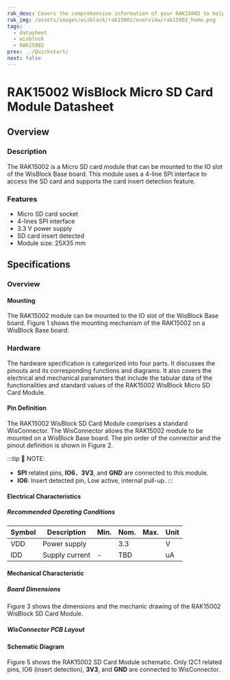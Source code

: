 ```yaml
---
rak_desc: Covers the comprehensive information of your RAK15002 to help you in using it. This information includes technical specifications, characteristics, and requirements, and it also discusses the device components.
rak_img: /assets/images/wisblock/rak15002/overview/rak15002_home.png
tags:
  - datasheet
  - wisblock
  - RAK15002
prev: ../Quickstart/
next: false
---
```


# RAK15002 WisBlock Micro SD Card Module Datasheet

## Overview

### Description

The RAK15002 is a Micro SD card module that can be mounted to the IO slot of the WisBlock Base board. This module uses a 4-line SPI interface to access the SD card and supports the card insert detection feature.

### Features

- Micro SD card socket
- 4-lines SPI interface
- 3.3&nbsp;V power supply
- SD card insert detected
- Module size: 25X35&nbsp;mm

## Specifications

### Overview 

#### Mounting 

The RAK15002 module can be mounted to the IO slot of the WisBlock Base board. Figure 1 shows the mounting mechanism of the RAK15002 on a WisBlock Base board. 

<rk-img
  src="/assets/images/wisblock/rak15002/datasheet/image-20210312115347019.png"
  width="60%"
  caption="RAK15002 WisBlock SD Card Module Mounting"
/>

### Hardware

The hardware specification is categorized into four parts. It discusses the pinouts and its corresponding functions and diagrams. It also covers the electrical and mechanical parameters that include the tabular data of the functionalities and standard values of the RAK15002 WisBlock Micro SD Card Module.

#### Pin Definition

The RAK15002 WisBlock SD Card Module comprises a standard WisConnector. The WisConnector allows the RAK15002 module to be mounted on a WisBlock Base board. The pin order of the connector and the pinout definition is shown in Figure 2. 

:::tip 📝 NOTE:
- **SPI** related pins, **IO6**，**3V3**, and **GND** are connected to this module.
- **IO6**: Insert detected pin, Low active, internal pull-up.
:::

<rk-img
  src="/assets/images/wisblock/rak15002/datasheet/rak15002_pinout.svg"
  width="70%"
  caption="RAK15002 WisBlock SD Card Module Pinout"
/>

#### Electrical Characteristics

##### Recommended Operating Conditions

| Symbol | Description    | Min. | Nom. | Max. | Unit |
| ------ | -------------- | ---- | ---- | ---- | ---- |
| VDD    | Power supply   |      | 3.3  |      | V    |
| IDD    | Supply current | -    | TBD  |      | uA   |

#### Mechanical Characteristic

##### Board Dimensions

Figure 3 shows the dimensions and the mechanic drawing of the RAK15002 WisBlock SD Card Module.

<rk-img
  src="/assets/images/wisblock/rak15002/datasheet/image-20210225140329283.png"
  width="70%"
  caption="RAK15002 WisBlock SD Card Module Mechanic Drawing"
/>

##### WisConnector PCB Layout

<rk-img
  src="/assets/images/wisblock/rak15002/datasheet/image-20201228093039748.png"
  width="100%"
  caption="WisConnector PCB Footprint and Recommendations"
/>

#### Schematic Diagram

Figure 5 shows the RAK15002 SD Card Module schematic. Only I2C1 related pins, IO6 (insert detection), **3V3**, and **GND** are connected to WisConnector. 

<rk-img
  src="/assets/images/wisblock/rak15002/datasheet/image-20210315105240003.png"
  width="70%"
  caption="RAK15002 WisBlock SD Card Module Schematic"
/>